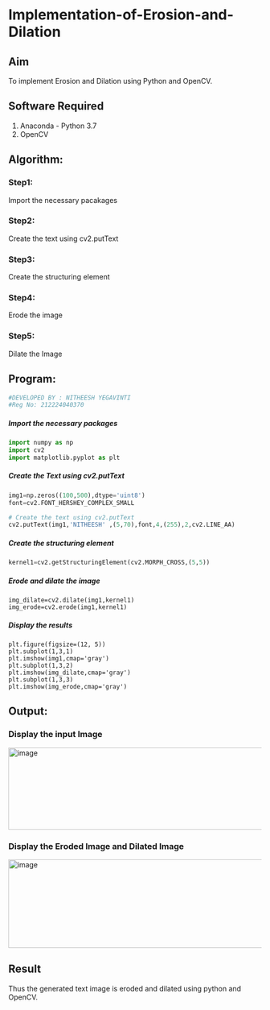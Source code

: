 # Implementation-of-Erosion-and-Dilation
## Aim
To implement Erosion and Dilation using Python and OpenCV.
## Software Required
1. Anaconda - Python 3.7
2. OpenCV
## Algorithm:

### Step1:
Import the necessary pacakages


### Step2:
Create the text using cv2.putText

### Step3:
Create the structuring element

### Step4:
Erode the image

### Step5:
Dilate the Image

 
## Program:

```python
#DEVELOPED BY : NITHEESH YEGAVINTI
#Reg No: 212224040370

```


##### Import the necessary packages
``` Python
import numpy as np
import cv2
import matplotlib.pyplot as plt
```
##### Create the Text using cv2.putText
``` Python
img1=np.zeros((100,500),dtype='uint8')
font=cv2.FONT_HERSHEY_COMPLEX_SMALL

# Create the text using cv2.putText
cv2.putText(img1,'NITHEESH' ,(5,70),font,4,(255),2,cv2.LINE_AA)


```
##### Create the structuring element
``` Python
kernel1=cv2.getStructuringElement(cv2.MORPH_CROSS,(5,5))

```
##### Erode and dilate  the image
```
img_dilate=cv2.dilate(img1,kernel1)
img_erode=cv2.erode(img1,kernel1)

```
#####  Display the results
```
plt.figure(figsize=(12, 5))
plt.subplot(1,3,1)
plt.imshow(img1,cmap='gray')
plt.subplot(1,3,2)
plt.imshow(img_dilate,cmap='gray')
plt.subplot(1,3,3)
plt.imshow(img_erode,cmap='gray')
```

## Output:

### Display the input Image

<img width="745" height="163" alt="image" src="https://github.com/user-attachments/assets/7307acce-bba1-41f0-9262-191f80a2d037" />


### Display the Eroded Image and Dilated Image

<img width="1324" height="176" alt="image" src="https://github.com/user-attachments/assets/f7a561ea-b87e-4d80-b6e9-e86a8240df91" />



## Result
Thus the generated text image is eroded and dilated using python and OpenCV.
